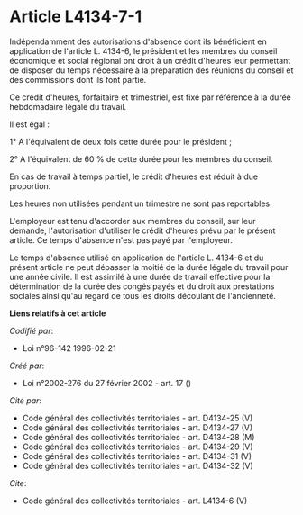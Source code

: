 # Article L4134-7-1

Indépendamment des autorisations d'absence dont ils bénéficient en application de l'article L. 4134-6, le président et les
membres du conseil économique et social régional ont droit à un crédit d'heures leur permettant de disposer du temps
nécessaire à la préparation des réunions du conseil et des commissions dont ils font partie. 

Ce crédit d'heures, forfaitaire et trimestriel, est fixé par référence à la durée hebdomadaire légale du travail. 

Il est égal : 

1° A l'équivalent de deux fois cette durée pour le président ; 

2° A l'équivalent de 60 % de cette durée pour les membres du conseil. 

En cas de travail à temps partiel, le crédit d'heures est réduit à due proportion. 

Les heures non utilisées pendant un trimestre ne sont pas reportables.

L'employeur est tenu d'accorder aux membres du conseil, sur leur demande, l'autorisation d'utiliser le crédit d'heures prévu
par le présent article. Ce temps d'absence n'est pas payé par l'employeur. 

Le temps d'absence utilisé en application de l'article L. 4134-6 et du présent article ne peut dépasser la moitié de la durée
légale du travail pour une année civile. Il est assimilé à une durée de travail effective pour la détermination de la durée
des congés payés et du droit aux prestations sociales ainsi qu'au regard de tous les droits découlant de l'ancienneté.

**Liens relatifs à cet article**

_Codifié par_:

  - Loi n°96-142 1996-02-21

_Créé par_:

  - Loi n°2002-276 du 27 février 2002 - art. 17 ()

_Cité par_:

  - Code général des collectivités territoriales - art. D4134-25 (V)
  - Code général des collectivités territoriales - art. D4134-27 (V)
  - Code général des collectivités territoriales - art. D4134-28 (M)
  - Code général des collectivités territoriales - art. D4134-29 (V)
  - Code général des collectivités territoriales - art. D4134-31 (V)
  - Code général des collectivités territoriales - art. D4134-32 (V)

_Cite_:

  - Code général des collectivités territoriales - art. L4134-6 (V)
